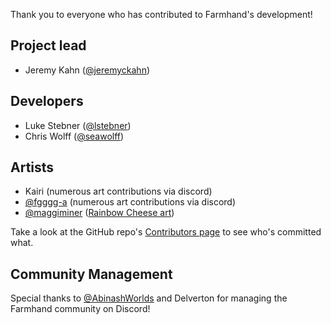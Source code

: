 Thank you to everyone who has contributed to Farmhand's development!

## Project lead

- Jeremy Kahn ([@jeremyckahn](https://github.com/jeremyckahn))

## Developers

- Luke Stebner ([@lstebner](https://github.com/lstebner))
- Chris Wolff ([@seawolff](https://github.com/seawolff))

## Artists

- Kairi (numerous art contributions via discord)
- [@fgggg-a](https://github.com/fgggg-a) (numerous art contributions via discord)
- [@maggiminer](https://github.com/maggiminer) ([Rainbow Cheese art](https://discord.com/channels/714539345050075176/714539345637408793/821744183999332352))

Take a look at the GitHub repo's [Contributors page](https://github.com/jeremyckahn/farmhand/graphs/contributors) to see who's committed what.

## Community Management

Special thanks to [@AbinashWorlds](https://github.com/AbinashWorlds) and Delverton for managing the Farmhand community on Discord!
